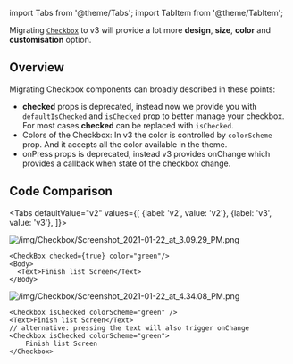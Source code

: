 import Tabs from '@theme/Tabs';
import TabItem from '@theme/TabItem';

Migrating [`Checkbox`](checkBox.md) to v3 will provide a lot more **design**, **size**, **color** and **customisation** option.

## Overview

Migrating Checkbox components can broadly described in these points:

- **checked** props is deprecated, instead now we provide you with `defaultIsChecked` and `isChecked` prop to better manage your checkbox. For most cases **checked** can be replaced with `isChecked`.
- Colors of the Checkbox:
  In v3 the color is controlled by `colorScheme` prop. And it accepts all the color available in the theme.
- onPress props is deprecated, instead v3 provides onChange which provides a callback when state of the checkbox change.

## Code Comparison

<Tabs
defaultValue="v2"
values={[
{label: 'v2', value: 'v2'},
{label: 'v3', value: 'v3'},
]}>
<TabItem value="v2">

![/img/Checkbox/Screenshot_2021-01-22_at_3.09.29_PM.png](/img/Checkbox/Screenshot_2021-01-22_at_3.09.29_PM.png)

```tsx
<CheckBox checked={true} color="green"/>
<Body>
  <Text>Finish list Screen</Text>
</Body>
```

</TabItem>
<TabItem value="v3">

![/img/Checkbox/Screenshot_2021-01-22_at_4.34.08_PM.png](/img/Checkbox/Screenshot_2021-01-22_at_4.34.08_PM.png)

```tsx
<Checkbox isChecked colorScheme="green" />
<Text>Finish list Screen</Text>
// alternative: pressing the text will also trigger onChange
<Checkbox isChecked colorScheme="green">
	Finish list Screen
</Checkbox>
```

</TabItem>
</Tabs>
